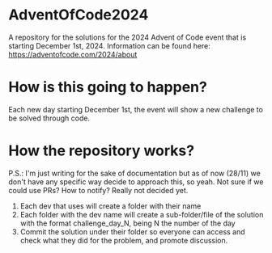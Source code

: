 # AdventOfCode2024
A repository for the solutions for the 2024 Advent of Code event that is starting December 1st, 2024. Information can be found here: https://adventofcode.com/2024/about

# How is this going to happen?
Each new day starting December 1st, the event will show a new challenge to be solved through code. 

# How the repository works?
P.S.: I'm just writing for the sake of documentation but as of now (28/11) we don't have any specific way decide to approach this, so yeah. Not sure if we could use PRs? How to notify? Really not decided yet.

1. Each dev that uses will create a folder with their name
2. Each folder with the dev name will create a sub-folder/file of the solution with the format challenge_day_N, being N the number of the day
3. Commit the solution under their folder so everyone can access and check what they did for the problem, and promote discussion.
